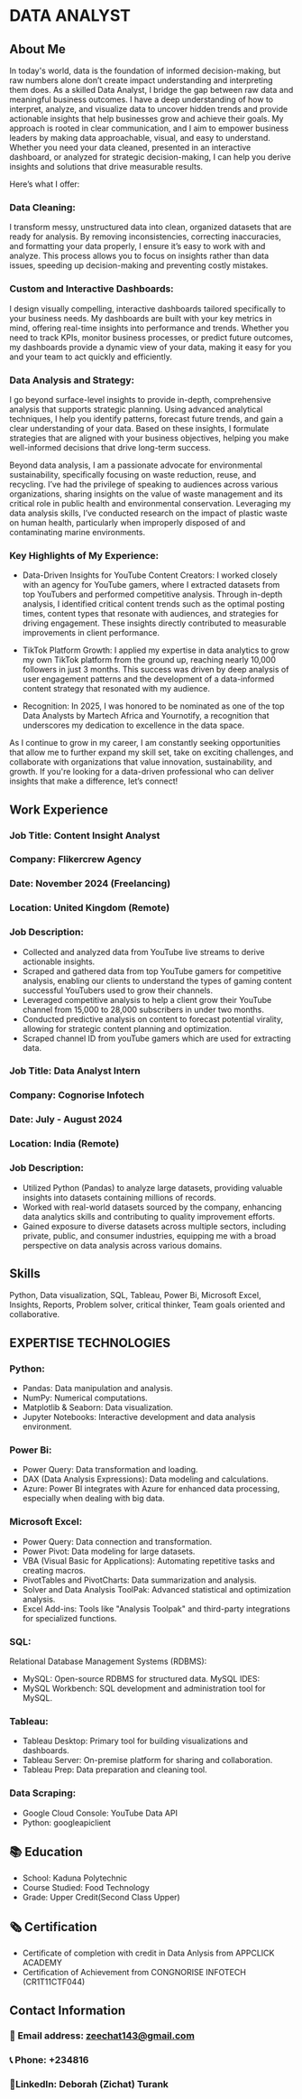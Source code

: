 # DATA ANALYST 

## About Me
In today's world, data is the foundation of informed decision-making, but raw numbers alone don’t create impact understanding and interpreting them does.
As a skilled Data Analyst, I bridge the gap between raw data and meaningful business outcomes. I have a deep understanding of how to interpret, analyze, and visualize data to uncover hidden trends and provide actionable insights that help businesses grow and achieve their goals.
My approach is rooted in clear communication, and I aim to empower business leaders by making data approachable, visual, and easy to understand. Whether you need your data cleaned, presented in an interactive dashboard, or analyzed for strategic decision-making, I can help you derive insights and solutions that drive measurable results.

Here’s what I offer:

### Data Cleaning:
I transform messy, unstructured data into clean, organized datasets that are ready for analysis. By removing inconsistencies, correcting inaccuracies, and formatting your data properly, I ensure it’s easy to work with and analyze. This process allows you to focus on insights rather than data issues, speeding up decision-making and preventing costly mistakes.

### Custom and Interactive Dashboards:
I design visually compelling, interactive dashboards tailored specifically to your business needs. My dashboards are built with your key metrics in mind, offering real-time insights into performance and trends. Whether you need to track KPIs, monitor business processes, or predict future outcomes, my dashboards provide a dynamic view of your data, making it easy for you and your team to act quickly and efficiently.

### Data Analysis and Strategy:
I go beyond surface-level insights to provide in-depth, comprehensive analysis that supports strategic planning. Using advanced analytical techniques, I help you identify patterns, forecast future trends, and gain a clear understanding of your data. Based on these insights, I formulate strategies that are aligned with your business objectives, helping you make well-informed decisions that drive long-term success.


Beyond data analysis, I am a passionate advocate for environmental sustainability, specifically focusing on waste reduction, reuse, and recycling. I’ve had the privilege of speaking to audiences across various organizations, sharing insights on the value of waste management and its critical role in public health and environmental conservation. Leveraging my data analysis skills, I’ve conducted research on the impact of plastic waste on human health, particularly when improperly disposed of and contaminating marine environments.

### Key Highlights of My Experience:
* Data-Driven Insights for YouTube Content Creators: I worked closely with an agency for YouTube gamers, where I extracted datasets from top YouTubers and performed competitive analysis. Through in-depth analysis, I identified critical content trends such as the optimal posting times, content types that resonate with audiences, and strategies for driving engagement. These insights directly contributed to measurable improvements in client performance.

* TikTok Platform Growth: I applied my expertise in data analytics to grow my own TikTok platform from the ground up, reaching nearly 10,000 followers in just 3 months. This success was driven by deep analysis of user engagement patterns and the development of a data-informed content strategy that resonated with my audience.

* Recognition: In 2025, I was honored to be nominated as one of the top Data Analysts by Martech Africa and Yournotify, a recognition that underscores my dedication to excellence in the data space.

As I continue to grow in my career, I am constantly seeking opportunities that allow me to further expand my skill set, take on exciting challenges, and collaborate with organizations that value innovation, sustainability, and growth. If you're looking for a data-driven professional who can deliver insights that make a difference, let’s connect!



## Work Experience
### Job Title: Content Insight Analyst

### Company: Flikercrew Agency

### Date: November 2024 (Freelancing)

### Location: United Kingdom (Remote)

### Job Description:
- Collected and analyzed data from YouTube live streams to derive actionable insights.
- Scraped and gathered data from top YouTube gamers for competitive analysis, enabling our clients to understand the types of gaming content successful YouTubers used to grow their channels.
- Leveraged competitive analysis to help a client grow their YouTube channel from 15,000 to 28,000 subscribers in under two months.
- Conducted predictive analysis on content to forecast potential virality, allowing for strategic content planning and optimization.
- Scraped channel ID from youTube gamers which are used for extracting data.

### Job Title: Data Analyst Intern

### Company: Cognorise Infotech

### Date: July - August 2024

### Location: India (Remote)

### Job Description:
- Utilized Python (Pandas) to analyze large datasets, providing valuable insights into datasets containing millions of records.
- Worked with real-world datasets sourced by the company, enhancing data analytics skills and contributing to quality improvement efforts.
- Gained exposure to diverse datasets across multiple sectors, including private, public, and consumer industries, equipping me with a broad perspective on data analysis across various domains.

## Skills 
Python, Data visualization, SQL, Tableau, Power Bi, Microsoft Excel, Insights, Reports, Problem solver, critical thinker, Team goals oriented and collaborative.

## EXPERTISE TECHNOLOGIES
### Python:
- Pandas: Data manipulation and analysis.
- NumPy: Numerical computations.
- Matplotlib & Seaborn: Data visualization.
- Jupyter Notebooks: Interactive development and data analysis environment.

### Power Bi:
- Power Query: Data transformation and loading.
- DAX (Data Analysis Expressions): Data modeling and calculations.
- Azure: Power BI integrates with Azure for enhanced data processing, especially when dealing with big data.
  
### Microsoft Excel:
- Power Query: Data connection and transformation.
- Power Pivot: Data modeling for large datasets.
- VBA (Visual Basic for Applications): Automating repetitive tasks and creating macros.
- PivotTables and PivotCharts: Data summarization and analysis.
- Solver and Data Analysis ToolPak: Advanced statistical and optimization analysis.
- Excel Add-ins: Tools like "Analysis Toolpak" and third-party integrations for specialized functions.

### SQL:
 Relational Database Management Systems (RDBMS):
- MySQL: Open-source RDBMS for structured data.
  MySQL IDES:
- MySQL Workbench: SQL development and administration tool for MySQL.

### Tableau:
- Tableau Desktop: Primary tool for building visualizations and dashboards.
- Tableau Server: On-premise platform for sharing and collaboration.
- Tableau Prep: Data preparation and cleaning tool.

### Data Scraping:
- Google Cloud Console: YouTube Data API
- Python: googleapiclient


## 📚 Education
- School: Kaduna Polytechnic
- Course Studied: Food Technology
- Grade: Upper Credit(Second Class Upper)

   
## 🗞️ Certification
- Certificate of completion with credit in Data Anlysis from APPCLICK ACADEMY
- Certification of Achievement from CONGNORISE INFOTECH (CR1T11CTF044)

## Contact Information
### 📧 Email address: zeechat143@gmail.com
### 📞 Phone: +234816
### 🔗LinkedIn: Deborah (Zichat) Turank










